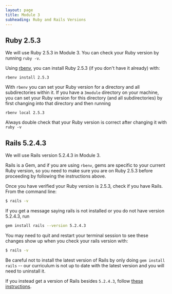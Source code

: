 ```yaml
---
layout: page
title: Module 3
subheading: Ruby and Rails Versions
---
```


## Ruby 2.5.3

We will use Ruby 2.5.3 in Module 3. You can check your Ruby version by running `ruby -v`.

Using [rbenv](https://github.com/rbenv/rbenv), you can install Ruby 2.5.3 (if you don't have it already) with:

```
rbenv install 2.5.3
```

With `rbenv` you can set your Ruby version for a directory and all subdirectories within it. If you have a `3module` directory on your machine, you can set your Ruby version for this directory (and all subdirectories) by first changing into that directory and then running

```
rbenv local 2.5.3
```

Always double check that your Ruby version is correct after changing it with `ruby -v`

## Rails 5.2.4.3

We will use Rails version 5.2.4.3 in Module 3.

Rails is a Gem, and if you are using `rbenv`, gems are specific to your current Ruby version, so you need to make sure you are on Ruby 2.5.3 before proceeding by following the instructions above.

Once you have verified your Ruby version is 2.5.3, check if you have Rails. From the command line:

```bash
$ rails -v
```

If you get a message saying rails is not installed or you do not have version 5.2.4.3, run

```bash
gem install rails --version 5.2.4.3
```

You may need to quit and restart your terminal session to see these changes show up when you check your rails version with:

```bash
$ rails -v
```

Be careful not to install the latest version of Rails by only doing `gem install rails` -- our curriculum is not up to date with the latest version and you will need to uninstall it.

If you instead get a version of Rails besides `5.2.4.3`, follow [these instructions](https://github.com/turingschool-examples/task_manager_rails/blob/master/rails_uninstall.md).
